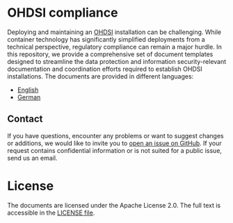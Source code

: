 # OHDSI compliance
Deploying and maintaining an [OHDSI](https://www.ohdsi.org/) installation can be challenging. While container technology has significantly simplified deployments from a technical perspective, regulatory compliance can remain a major hurdle. In this repository, we provide a comprehensive set of document templates designed to streamline the data protection and information security-relevant documentation and coordination efforts required to establish OHDSI installations. The documents are provided in different languages:
- [English](./en/README.md)
- [German](./de/README.md)

## Contact
If you have questions, encounter any problems or want to suggest changes or additions, we would like to invite you to [open an issue on GitHub](https://github.com/BIH-MI/ohdsi-compliance/issues). 
If your request contains confidential information or is not suited for a public issue, send us an email.

# License
The documents are licensed under the Apache License 2.0. The full text is accessible in the [LICENSE file](./LICENSE).
